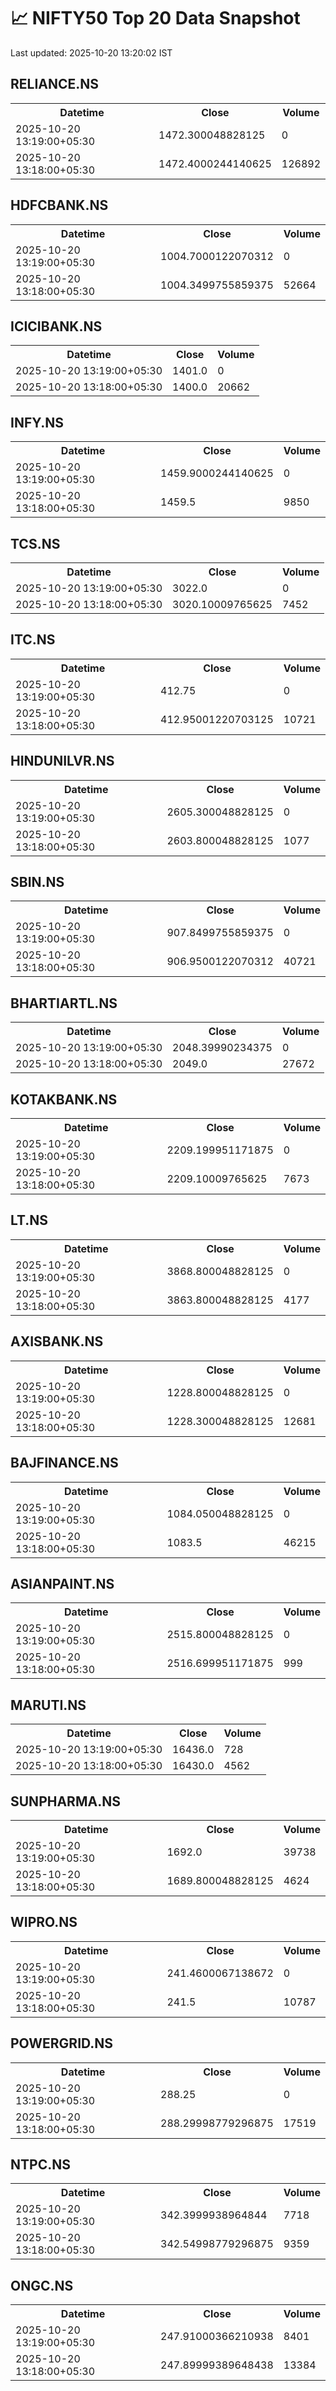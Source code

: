# 📈 NIFTY50 Top 20 Data Snapshot

Last updated: 2025-10-20 13:20:02 IST

## RELIANCE.NS

<table>
  <tr><th>Datetime</th><th>Close</th><th>Volume</th></tr>
  <tr><td>2025-10-20 13:19:00+05:30</td><td>1472.300048828125</td><td>0</td></tr>
  <tr><td>2025-10-20 13:18:00+05:30</td><td>1472.4000244140625</td><td>126892</td></tr>
</table>

## HDFCBANK.NS

<table>
  <tr><th>Datetime</th><th>Close</th><th>Volume</th></tr>
  <tr><td>2025-10-20 13:19:00+05:30</td><td>1004.7000122070312</td><td>0</td></tr>
  <tr><td>2025-10-20 13:18:00+05:30</td><td>1004.3499755859375</td><td>52664</td></tr>
</table>

## ICICIBANK.NS

<table>
  <tr><th>Datetime</th><th>Close</th><th>Volume</th></tr>
  <tr><td>2025-10-20 13:19:00+05:30</td><td>1401.0</td><td>0</td></tr>
  <tr><td>2025-10-20 13:18:00+05:30</td><td>1400.0</td><td>20662</td></tr>
</table>

## INFY.NS

<table>
  <tr><th>Datetime</th><th>Close</th><th>Volume</th></tr>
  <tr><td>2025-10-20 13:19:00+05:30</td><td>1459.9000244140625</td><td>0</td></tr>
  <tr><td>2025-10-20 13:18:00+05:30</td><td>1459.5</td><td>9850</td></tr>
</table>

## TCS.NS

<table>
  <tr><th>Datetime</th><th>Close</th><th>Volume</th></tr>
  <tr><td>2025-10-20 13:19:00+05:30</td><td>3022.0</td><td>0</td></tr>
  <tr><td>2025-10-20 13:18:00+05:30</td><td>3020.10009765625</td><td>7452</td></tr>
</table>

## ITC.NS

<table>
  <tr><th>Datetime</th><th>Close</th><th>Volume</th></tr>
  <tr><td>2025-10-20 13:19:00+05:30</td><td>412.75</td><td>0</td></tr>
  <tr><td>2025-10-20 13:18:00+05:30</td><td>412.95001220703125</td><td>10721</td></tr>
</table>

## HINDUNILVR.NS

<table>
  <tr><th>Datetime</th><th>Close</th><th>Volume</th></tr>
  <tr><td>2025-10-20 13:19:00+05:30</td><td>2605.300048828125</td><td>0</td></tr>
  <tr><td>2025-10-20 13:18:00+05:30</td><td>2603.800048828125</td><td>1077</td></tr>
</table>

## SBIN.NS

<table>
  <tr><th>Datetime</th><th>Close</th><th>Volume</th></tr>
  <tr><td>2025-10-20 13:19:00+05:30</td><td>907.8499755859375</td><td>0</td></tr>
  <tr><td>2025-10-20 13:18:00+05:30</td><td>906.9500122070312</td><td>40721</td></tr>
</table>

## BHARTIARTL.NS

<table>
  <tr><th>Datetime</th><th>Close</th><th>Volume</th></tr>
  <tr><td>2025-10-20 13:19:00+05:30</td><td>2048.39990234375</td><td>0</td></tr>
  <tr><td>2025-10-20 13:18:00+05:30</td><td>2049.0</td><td>27672</td></tr>
</table>

## KOTAKBANK.NS

<table>
  <tr><th>Datetime</th><th>Close</th><th>Volume</th></tr>
  <tr><td>2025-10-20 13:19:00+05:30</td><td>2209.199951171875</td><td>0</td></tr>
  <tr><td>2025-10-20 13:18:00+05:30</td><td>2209.10009765625</td><td>7673</td></tr>
</table>

## LT.NS

<table>
  <tr><th>Datetime</th><th>Close</th><th>Volume</th></tr>
  <tr><td>2025-10-20 13:19:00+05:30</td><td>3868.800048828125</td><td>0</td></tr>
  <tr><td>2025-10-20 13:18:00+05:30</td><td>3863.800048828125</td><td>4177</td></tr>
</table>

## AXISBANK.NS

<table>
  <tr><th>Datetime</th><th>Close</th><th>Volume</th></tr>
  <tr><td>2025-10-20 13:19:00+05:30</td><td>1228.800048828125</td><td>0</td></tr>
  <tr><td>2025-10-20 13:18:00+05:30</td><td>1228.300048828125</td><td>12681</td></tr>
</table>

## BAJFINANCE.NS

<table>
  <tr><th>Datetime</th><th>Close</th><th>Volume</th></tr>
  <tr><td>2025-10-20 13:19:00+05:30</td><td>1084.050048828125</td><td>0</td></tr>
  <tr><td>2025-10-20 13:18:00+05:30</td><td>1083.5</td><td>46215</td></tr>
</table>

## ASIANPAINT.NS

<table>
  <tr><th>Datetime</th><th>Close</th><th>Volume</th></tr>
  <tr><td>2025-10-20 13:19:00+05:30</td><td>2515.800048828125</td><td>0</td></tr>
  <tr><td>2025-10-20 13:18:00+05:30</td><td>2516.699951171875</td><td>999</td></tr>
</table>

## MARUTI.NS

<table>
  <tr><th>Datetime</th><th>Close</th><th>Volume</th></tr>
  <tr><td>2025-10-20 13:19:00+05:30</td><td>16436.0</td><td>728</td></tr>
  <tr><td>2025-10-20 13:18:00+05:30</td><td>16430.0</td><td>4562</td></tr>
</table>

## SUNPHARMA.NS

<table>
  <tr><th>Datetime</th><th>Close</th><th>Volume</th></tr>
  <tr><td>2025-10-20 13:19:00+05:30</td><td>1692.0</td><td>39738</td></tr>
  <tr><td>2025-10-20 13:18:00+05:30</td><td>1689.800048828125</td><td>4624</td></tr>
</table>

## WIPRO.NS

<table>
  <tr><th>Datetime</th><th>Close</th><th>Volume</th></tr>
  <tr><td>2025-10-20 13:19:00+05:30</td><td>241.4600067138672</td><td>0</td></tr>
  <tr><td>2025-10-20 13:18:00+05:30</td><td>241.5</td><td>10787</td></tr>
</table>

## POWERGRID.NS

<table>
  <tr><th>Datetime</th><th>Close</th><th>Volume</th></tr>
  <tr><td>2025-10-20 13:19:00+05:30</td><td>288.25</td><td>0</td></tr>
  <tr><td>2025-10-20 13:18:00+05:30</td><td>288.29998779296875</td><td>17519</td></tr>
</table>

## NTPC.NS

<table>
  <tr><th>Datetime</th><th>Close</th><th>Volume</th></tr>
  <tr><td>2025-10-20 13:19:00+05:30</td><td>342.3999938964844</td><td>7718</td></tr>
  <tr><td>2025-10-20 13:18:00+05:30</td><td>342.54998779296875</td><td>9359</td></tr>
</table>

## ONGC.NS

<table>
  <tr><th>Datetime</th><th>Close</th><th>Volume</th></tr>
  <tr><td>2025-10-20 13:19:00+05:30</td><td>247.91000366210938</td><td>8401</td></tr>
  <tr><td>2025-10-20 13:18:00+05:30</td><td>247.89999389648438</td><td>13384</td></tr>
</table>


